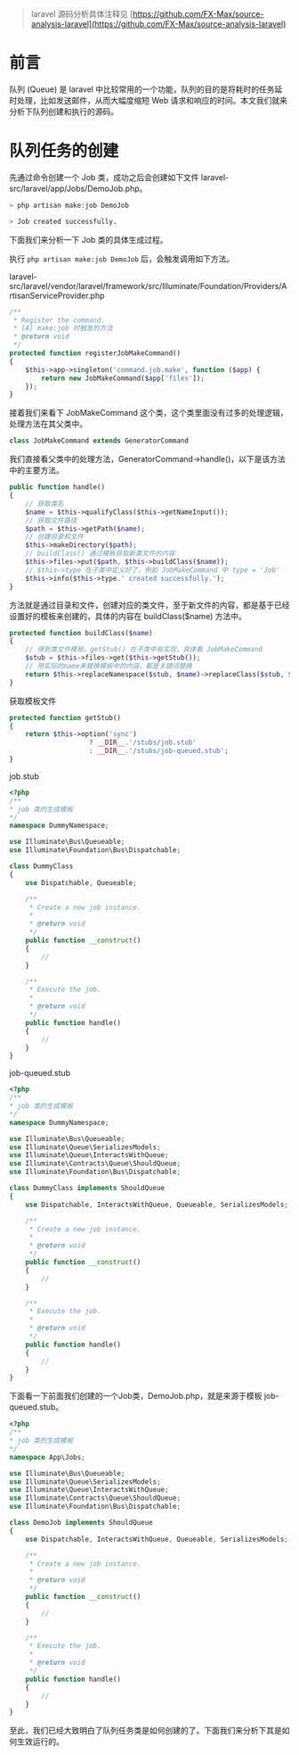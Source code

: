 > laravel 源码分析具体注释见 [https://github.com/FX-Max/source-analysis-laravel](https://github.com/FX-Max/source-analysis-laravel)

# 前言

队列 (Queue) 是 laravel 中比较常用的一个功能，队列的目的是将耗时的任务延时处理，比如发送邮件，从而大幅度缩短 Web 请求和响应的时间。本文我们就来分析下队列创建和执行的源码。

# 队列任务的创建

先通过命令创建一个 Job 类，成功之后会创建如下文件 laravel-src/laravel/app/Jobs/DemoJob.php。

```bash
> php artisan make:job DemoJob

> Job created successfully.
```

下面我们来分析一下 Job 类的具体生成过程。

执行 `php artisan make:job DemoJob` 后，会触发调用如下方法。

laravel-src/laravel/vendor/laravel/framework/src/Illuminate/Foundation/Providers/ArtisanServiceProvider.php

```php
/**
 * Register the command.
 * [A] make:job 时触发的方法
 * @return void
 */
protected function registerJobMakeCommand()
{
    $this->app->singleton('command.job.make', function ($app) {
        return new JobMakeCommand($app['files']);
    });
}
```

接着我们来看下 JobMakeCommand 这个类，这个类里面没有过多的处理逻辑，处理方法在其父类中。

```php
class JobMakeCommand extends GeneratorCommand
```

我们直接看父类中的处理方法，GeneratorCommand->handle()，以下是该方法中的主要方法。

```php
public function handle()
{
    // 获取类名
    $name = $this->qualifyClass($this->getNameInput());
    // 获取文件路径
    $path = $this->getPath($name);
    // 创建目录和文件
    $this->makeDirectory($path);
    // buildClass() 通过模板获取新类文件的内容
    $this->files->put($path, $this->buildClass($name));
    // $this->type 在子类中定义好了，例如 JobMakeCommand 中 type = 'Job'
    $this->info($this->type.' created successfully.');
}
```

方法就是通过目录和文件，创建对应的类文件，至于新文件的内容，都是基于已经设置好的模板来创建的，具体的内容在 buildClass($name) 方法中。

```php
protected function buildClass($name)
{
    // 得到类文件模板，getStub() 在子类中有实现，具体看 JobMakeCommand 
    $stub = $this->files->get($this->getStub());
    // 用实际的name来替换模板中的内容，都是关键词替换
    return $this->replaceNamespace($stub, $name)->replaceClass($stub, $name);
}
```

获取模板文件

```php
protected function getStub()
{
    return $this->option('sync')
                    ? __DIR__.'/stubs/job.stub'
                    : __DIR__.'/stubs/job-queued.stub';
}
```

job.stub

```php
<?php
/**
* job 类的生成模板
*/
namespace DummyNamespace;

use Illuminate\Bus\Queueable;
use Illuminate\Foundation\Bus\Dispatchable;

class DummyClass
{
    use Dispatchable, Queueable;

    /**
     * Create a new job instance.
     *
     * @return void
     */
    public function __construct()
    {
        //
    }

    /**
     * Execute the job.
     *
     * @return void
     */
    public function handle()
    {
        //
    }
}
```

job-queued.stub

```php
<?php
/**
* job 类的生成模板
*/
namespace DummyNamespace;

use Illuminate\Bus\Queueable;
use Illuminate\Queue\SerializesModels;
use Illuminate\Queue\InteractsWithQueue;
use Illuminate\Contracts\Queue\ShouldQueue;
use Illuminate\Foundation\Bus\Dispatchable;

class DummyClass implements ShouldQueue
{
    use Dispatchable, InteractsWithQueue, Queueable, SerializesModels;

    /**
     * Create a new job instance.
     *
     * @return void
     */
    public function __construct()
    {
        //
    }

    /**
     * Execute the job.
     *
     * @return void
     */
    public function handle()
    {
        //
    }
}
```

下面看一下前面我们创建的一个Job类，DemoJob.php，就是来源于模板 job-queued.stub。

```php
<?php
/**
* job 类的生成模板
*/
namespace App\Jobs;

use Illuminate\Bus\Queueable;
use Illuminate\Queue\SerializesModels;
use Illuminate\Queue\InteractsWithQueue;
use Illuminate\Contracts\Queue\ShouldQueue;
use Illuminate\Foundation\Bus\Dispatchable;

class DemoJob implements ShouldQueue
{
    use Dispatchable, InteractsWithQueue, Queueable, SerializesModels;

    /**
     * Create a new job instance.
     *
     * @return void
     */
    public function __construct()
    {
        //
    }

    /**
     * Execute the job.
     *
     * @return void
     */
    public function handle()
    {
        //
    }
}
```

至此，我们已经大致明白了队列任务类是如何创建的了。下面我们来分析下其是如何生效运行的。















